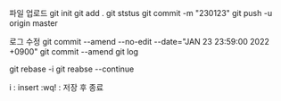 파일 업로드
git init
git add .
git ststus
git commit -m "230123"
git push -u origin master

로그 수정
git commit --amend --no-edit --date="JAN 23 23:59:00 2022 +0900"
git commit --amend 
git log

git rebase -i
git reabse --continue

i : insert
:wq! : 저장 후 종료